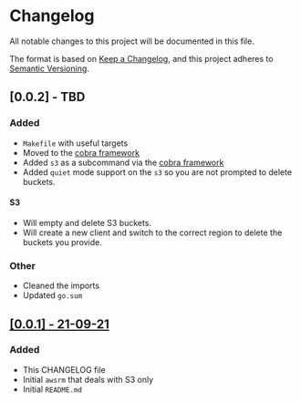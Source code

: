 # Changelog

All notable changes to this project will be documented in this file.

The format is based on [Keep a Changelog](https://keepachangelog.com/en/1.0.0/),
and this project adheres to [Semantic Versioning](https://semver.org/spec/v2.0.0.html).

## [0.0.2] - TBD

### Added

- `Makefile` with useful targets
- Moved to the [cobra framework](https://github.com/spf13/cobra)
- Added `s3` as a subcommand via the [cobra framework](https://github.com/spf13/cobra)
- Added `quiet` mode support on the `s3` so you are not prompted to delete buckets.

#### S3

- Will empty and delete S3 buckets.
- Will create a new client and switch to the correct region to delete the buckets you provide.

### Other

- Cleaned the imports
- Updated `go.sum`

## [[0.0.1] - 21-09-21](https://github.com/ktasper/awsrm/releases/tag/0.0.1) 

### Added

- This CHANGELOG file
- Initial `awsrm` that deals with S3 only
- Initial `README.md`
